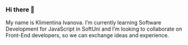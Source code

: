 ### Hi there 👋

My name is Klimentina Ivanova.
I’m currently learning Software Development for JavaScript in SoftUni and I’m looking to collaborate on Front-End developers, so we can exchange ideas and experience.
